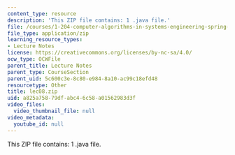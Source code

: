 ```yaml
---
content_type: resource
description: 'This ZIP file contains: 1 .java file.'
file: /courses/1-204-computer-algorithms-in-systems-engineering-spring-2010/a825a75879dfabc46c58a01562983d3f_lec08.zip
file_type: application/zip
learning_resource_types:
- Lecture Notes
license: https://creativecommons.org/licenses/by-nc-sa/4.0/
ocw_type: OCWFile
parent_title: Lecture Notes
parent_type: CourseSection
parent_uid: 5c600c3e-8c80-e984-8a10-ac99c18efd48
resourcetype: Other
title: lec08.zip
uid: a825a758-79df-abc4-6c58-a01562983d3f
video_files:
  video_thumbnail_file: null
video_metadata:
  youtube_id: null
---
```

This ZIP file contains: 1 .java file.